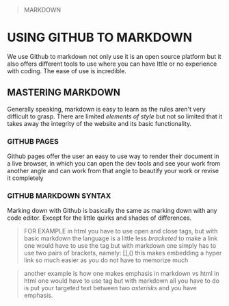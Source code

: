 >MARKDOWN

# USING GITHUB TO MARKDOWN

We use Github to markdown not only use it is an open source platform
but it also offers different tools to use where you can have lttle or
no experience with coding. The ease of use is incredible.

## MASTERING MARKDOWN
Generally speaking, markdown is easy to learn as the rules aren't very difficult to grasp.
There are limited  *elements of style* but not so limited that it takes away the integrity of the website and
its basic functionality.

### GITHUB PAGES

Github pages offer the user an easy to use way to render their document in a live browser, in which
you can open the dev tools and see your work from another angle 
and can work from that angle to beautify your work or revise it completely

### GITHUB MARKDOWN SYNTAX
 Marking down with Github is basically the same as marking down with any code editor.
 Except for the little quirks and shades of differences.
 
 >FOR EXAMPLE
 >in html you have to use open and close tags, but with basic markdown the language is a little less *bracketed*
 > to make a link one would have to use the  <h ref="url"></a> tag
 > but with markdown one simply has to use two pairs of brackets, namely: [],()
 > this makes embedding a hyper link so much easier as you do not have to memorize much

 >another example is how one makes emphasis in markdown vs html
 >in html one would have to use <em></em> tag but with markdown all you have to do is put your
 >targeted text between two *asterisks* and you have emphasis.
